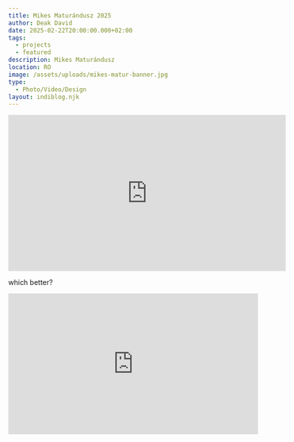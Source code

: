```yaml
---
title: Mikes Maturándusz 2025
author: Deak David
date: 2025-02-22T20:00:00.000+02:00
tags:
  - projects
  - featured
description: Mikes Maturándusz
location: RO
image: /assets/uploads/mikes-matur-banner.jpg
type:
  - Photo/Video/Design
layout: indiblog.njk
---
```

<iframe width="560" height="315" src="https://www.youtube.com/embed/Wi8LjhG1RC0?si=ILkIGhnzWB2EJs9o" title="YouTube video player" frameborder="0" allow="accelerometer; autoplay; clipboard-write; encrypted-media; gyroscope; picture-in-picture; web-share" referrerpolicy="strict-origin-when-cross-origin" allowfullscreen></iframe>

which better?

<div style="position:relative;padding-bottom:56.25%;height:0;overflow:hidden;">
  <iframe src="https://www.youtube.com/embed/Wi8LjhG1RC0?si=KcE6jb4y0UrBKjmt" style="position:absolute;top:0;left:0;width:100%;height:100%;" frameborder="0" allowfullscreen></iframe>
</div>
